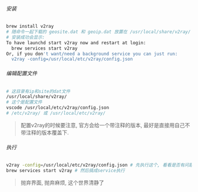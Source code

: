###### 安装

```sh
brew install v2ray
# 随命令一起下载的 geosite.dat 和 geoip.dat 放置在 /usr/local/share/v2ray/ 目录下
# 安装成功会显示: 
To have launchd start v2ray now and restart at login:
  brew services start v2ray
Or, if you don't want/need a background service you can just run:
  v2ray -config=/usr/local/etc/v2ray/config.json
```

###### 编辑配置文件

```sh
# 这目录有ip和site的dat文件
/usr/local/share/v2ray/
# 这个是配置文件
vscode /usr/local/etc/v2ray/config.json
# /etc/v2ray/ 或 /usr/local/etc/v2ray/
```

> 配置v2ray的时候要注意, 官方会给一个带注释的版本, 最好是直接用自己不带注释的版本覆盖下.

###### 执行

```sh
v2ray -config=/usr/local/etc/v2ray/config.json # 先执行这个, 看看是否有问题
brew services start v2ray # 然后搞成service执行
```

> 抛弃界面, 抛弃麻烦, 这个世界清静了
